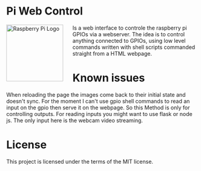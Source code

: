 # Pi Web Control
<img src="https://www.raspberrypi.org/wp-content/uploads/2012/03/raspberry-pi-logo.png" alt="Raspberry Pi Logo" align="left" style="margin-right: 25px" height=150>
Is a web interface to controle the raspberry pi GPIOs via a webserver.
The idea is to control anything connected to GPIOs, using low level commands written with shell scripts commanded straight from a HTML webpage.

# Known issues
When reloading the page the images come back to their initial state 
and doesn't sync.
For the moment I can't use gpio shell commands to read an input on the gpio then serve it on the webpage. So this Method is only for controlling outputs. For reading inputs you might want to use flask or node js. The only input here is the webcam video streaming.

# License
This project is licensed under the terms of the MIT license.
